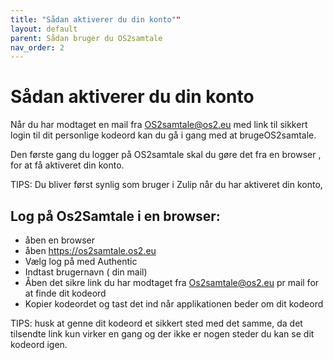 ```yaml
---
title: "Sådan aktiverer du din konto""
layout: default
parent: Sådan bruger du OS2samtale  
nav_order: 2
---
```

# Sådan aktiverer du din konto

Når du har modtaget en mail fra OS2samtale@os2.eu med link til sikkert login til dit personlige kodeord kan du gå i gang med at brugeOS2samtale. 

Den første gang du logger på OS2samtale skal du gøre det fra en browser , for at få aktiveret din konto. 

TIPS: Du bliver først synlig som bruger i Zulip når du har aktiveret din konto,

## Log på Os2Samtale i en browser:

- åben en browser 
- åben  https://os2samtale.os2.eu
- Vælg log på med Authentic
- Indtast brugernavn ( din mail)
- Åben det sikre link du har modtaget fra Os2samtale@os2.eu pr mail for at finde dit kodeord
- Kopier kodeordet og tast det ind når applikationen beder om dit kodeord

TIPS: husk at genne dit kodeord et sikkert sted med det samme, da det tilsendte link kun virker en gang og der ikke er nogen steder du kan se dit kodeord igen.